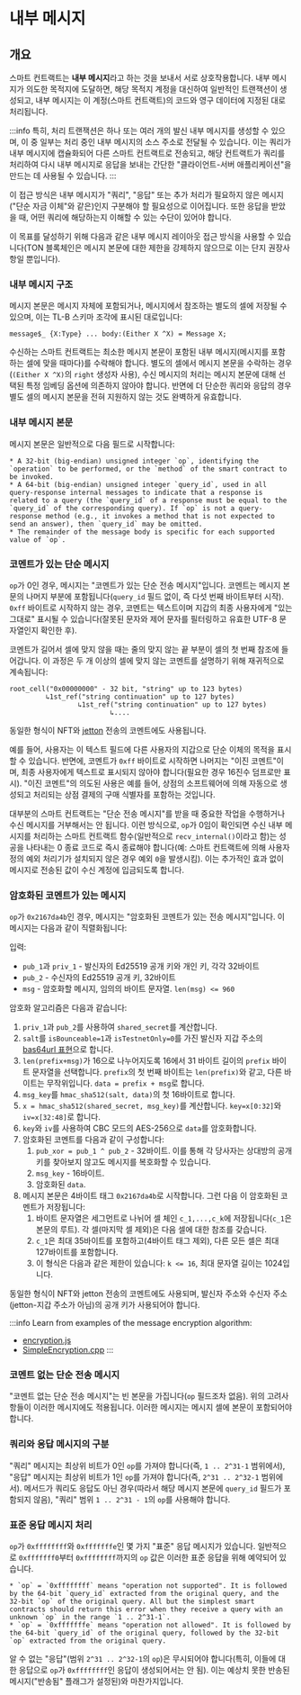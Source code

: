 # 내부 메시지

## 개요

스마트 컨트랙트는 **내부 메시지**라고 하는 것을 보내서 서로 상호작용합니다. 내부 메시지가 의도한 목적지에 도달하면, 해당 목적지 계정을 대신하여 일반적인 트랜잭션이 생성되고, 내부 메시지는 이 계정(스마트 컨트랙트)의 코드와 영구 데이터에 지정된 대로 처리됩니다.

:::info
특히, 처리 트랜잭션은 하나 또는 여러 개의 발신 내부 메시지를 생성할 수 있으며, 이 중 일부는 처리 중인 내부 메시지의 소스 주소로 전달될 수 있습니다. 이는 쿼리가 내부 메시지에 캡슐화되어 다른 스마트 컨트랙트로 전송되고, 해당 컨트랙트가 쿼리를 처리하여 다시 내부 메시지로 응답을 보내는 간단한 "클라이언트-서버 애플리케이션"을 만드는 데 사용될 수 있습니다.
:::

이 접근 방식은 내부 메시지가 "쿼리", "응답" 또는 추가 처리가 필요하지 않은 메시지("단순 자금 이체"와 같은)인지 구분해야 할 필요성으로 이어집니다. 또한 응답을 받았을 때, 어떤 쿼리에 해당하는지 이해할 수 있는 수단이 있어야 합니다.

이 목표를 달성하기 위해 다음과 같은 내부 메시지 레이아웃 접근 방식을 사용할 수 있습니다(TON 블록체인은 메시지 본문에 대한 제한을 강제하지 않으므로 이는 단지 권장사항일 뿐입니다).

### 내부 메시지 구조

메시지 본문은 메시지 자체에 포함되거나, 메시지에서 참조하는 별도의 셀에 저장될 수 있으며, 이는 TL-B 스키마 조각에 표시된 대로입니다:

```tlb
message$_ {X:Type} ... body:(Either X ^X) = Message X;
```

수신하는 스마트 컨트랙트는 최소한 메시지 본문이 포함된 내부 메시지(메시지를 포함하는 셀에 맞을 때마다)를 수락해야 합니다. 별도의 셀에서 메시지 본문을 수락하는 경우(`(Either X ^X)`의 `right` 생성자 사용), 수신 메시지의 처리는 메시지 본문에 대해 선택된 특정 임베딩 옵션에 의존하지 않아야 합니다. 반면에 더 단순한 쿼리와 응답의 경우 별도 셀의 메시지 본문을 전혀 지원하지 않는 것도 완벽하게 유효합니다.

### 내부 메시지 본문

메시지 본문은 일반적으로 다음 필드로 시작합니다:

```
* A 32-bit (big-endian) unsigned integer `op`, identifying the `operation` to be performed, or the `method` of the smart contract to be invoked.
* A 64-bit (big-endian) unsigned integer `query_id`, used in all query-response internal messages to indicate that a response is related to a query (the `query_id` of a response must be equal to the `query_id` of the corresponding query). If `op` is not a query-response method (e.g., it invokes a method that is not expected to send an answer), then `query_id` may be omitted.
* The remainder of the message body is specific for each supported value of `op`.
```

### 코멘트가 있는 단순 메시지

`op`가 0인 경우, 메시지는 "코멘트가 있는 단순 전송 메시지"입니다. 코멘트는 메시지 본문의 나머지 부분에 포함됩니다(`query_id` 필드 없이, 즉 다섯 번째 바이트부터 시작). `0xff` 바이트로 시작하지 않는 경우, 코멘트는 텍스트이며 지갑의 최종 사용자에게 "있는 그대로" 표시될 수 있습니다(잘못된 문자와 제어 문자를 필터링하고 유효한 UTF-8 문자열인지 확인한 후).

코멘트가 길어서 셀에 맞지 않을 때는 줄의 맞지 않는 끝 부분이 셀의 첫 번째 참조에 들어갑니다. 이 과정은 두 개 이상의 셀에 맞지 않는 코멘트를 설명하기 위해 재귀적으로 계속됩니다:

```
root_cell("0x00000000" - 32 bit, "string" up to 123 bytes)
         ↳1st_ref("string continuation" up to 127 bytes)
                 ↳1st_ref("string continuation" up to 127 bytes)
                         ↳....
```

동일한 형식이 NFT와 [jetton](https://github.com/ton-blockchain/TEPs/blob/master/text/0074-jettons-standard.md#forward_payload-format) 전송의 코멘트에도 사용됩니다.

예를 들어, 사용자는 이 텍스트 필드에 다른 사용자의 지갑으로 단순 이체의 목적을 표시할 수 있습니다. 반면에, 코멘트가 `0xff` 바이트로 시작하면 나머지는 "이진 코멘트"이며, 최종 사용자에게 텍스트로 표시되지 않아야 합니다(필요한 경우 16진수 덤프로만 표시). "이진 코멘트"의 의도된 사용은 예를 들어, 상점의 소프트웨어에 의해 자동으로 생성되고 처리되는 상점 결제의 구매 식별자를 포함하는 것입니다.

대부분의 스마트 컨트랙트는 "단순 전송 메시지"를 받을 때 중요한 작업을 수행하거나 수신 메시지를 거부해서는 안 됩니다. 이런 방식으로, `op`가 0임이 확인되면 수신 내부 메시지를 처리하는 스마트 컨트랙트 함수(일반적으로 `recv_internal()`이라고 함)는 성공을 나타내는 0 종료 코드로 즉시 종료해야 합니다(예: 스마트 컨트랙트에 의해 사용자 정의 예외 처리기가 설치되지 않은 경우 예외 `0`을 발생시킴). 이는 추가적인 효과 없이 메시지로 전송된 값이 수신 계정에 입금되도록 합니다.

### 암호화된 코멘트가 있는 메시지

`op`가 `0x2167da4b`인 경우, 메시지는 "암호화된 코멘트가 있는 전송 메시지"입니다. 이 메시지는 다음과 같이 직렬화됩니다:

입력:

- `pub_1`과 `priv_1` - 발신자의 Ed25519 공개 키와 개인 키, 각각 32바이트
- `pub_2` - 수신자의 Ed25519 공개 키, 32바이트
- `msg` - 암호화할 메시지, 임의의 바이트 문자열. `len(msg) <= 960`

암호화 알고리즘은 다음과 같습니다:

1. `priv_1`과 `pub_2`를 사용하여 `shared_secret`를 계산합니다.
2. `salt`를 `isBounceable=1`과 `isTestnetOnly=0`를 가진 발신자 지갑 주소의 [bas64url 표현](/v3/documentation/smart-contracts/addresses#user-friendly-address)으로 합니다.
3. `len(prefix+msg)`가 16으로 나누어지도록 16에서 31 바이트 길이의 `prefix` 바이트 문자열을 선택합니다. `prefix`의 첫 번째 바이트는 `len(prefix)`와 같고, 다른 바이트는 무작위입니다. `data = prefix + msg`로 합니다.
4. `msg_key`를 `hmac_sha512(salt, data)`의 첫 16바이트로 합니다.
5. `x = hmac_sha512(shared_secret, msg_key)`를 계산합니다. `key=x[0:32]`와 `iv=x[32:48]`로 합니다.
6. `key`와 `iv`를 사용하여 CBC 모드의 AES-256으로 `data`를 암호화합니다.
7. 암호화된 코멘트를 다음과 같이 구성합니다:
   1. `pub_xor = pub_1 ^ pub_2` - 32바이트. 이를 통해 각 당사자는 상대방의 공개 키를 찾아보지 않고도 메시지를 복호화할 수 있습니다.
   2. `msg_key` - 16바이트.
   3. 암호화된 `data`.
8. 메시지 본문은 4바이트 태그 `0x2167da4b`로 시작합니다. 그런 다음 이 암호화된 코멘트가 저장됩니다:
   1. 바이트 문자열은 세그먼트로 나뉘어 셀 체인 `c_1,...,c_k`에 저장됩니다(`c_1`은 본문의 루트). 각 셀(마지막 셀 제외)은 다음 셀에 대한 참조를 갖습니다.
   2. `c_1`은 최대 35바이트를 포함하고(4바이트 태그 제외), 다른 모든 셀은 최대 127바이트를 포함합니다.
   3. 이 형식은 다음과 같은 제한이 있습니다: `k <= 16`, 최대 문자열 길이는 1024입니다.

동일한 형식이 NFT와 jetton 전송의 코멘트에도 사용되며, 발신자 주소와 수신자 주소(jetton-지갑 주소가 아님)의 공개 키가 사용되어야 합니다.

:::info
Learn from examples of the message encryption algorithm:

- [encryption.js](https://github.com/toncenter/ton-wallet/blob/master/src/js/util/encryption.js)
- [SimpleEncryption.cpp](https://github.com/ton-blockchain/ton/blob/master/tonlib/tonlib/keys/SimpleEncryption.cpp)
  :::

### 코멘트 없는 단순 전송 메시지

"코멘트 없는 단순 전송 메시지"는 빈 본문을 가집니다(`op` 필드조차 없음). 위의 고려사항들이 이러한 메시지에도 적용됩니다. 이러한 메시지는 메시지 셀에 본문이 포함되어야 합니다.

### 쿼리와 응답 메시지의 구분

"쿼리" 메시지는 최상위 비트가 0인 `op`를 가져야 합니다(즉, `1 .. 2^31-1` 범위에서), "응답" 메시지는 최상위 비트가 1인 `op`를 가져야 합니다(즉, `2^31 .. 2^32-1` 범위에서). 메서드가 쿼리도 응답도 아닌 경우(따라서 해당 메시지 본문에 `query_id` 필드가 포함되지 않음), "쿼리" 범위 `1 .. 2^31 - 1`의 `op`를 사용해야 합니다.

### 표준 응답 메시지 처리

`op`가 `0xffffffff`와 `0xfffffffe`인 몇 가지 "표준" 응답 메시지가 있습니다. 일반적으로 `0xfffffff0`부터 `0xffffffff`까지의 `op` 값은 이러한 표준 응답을 위해 예약되어 있습니다.

```
* `op` = `0xffffffff` means "operation not supported". It is followed by the 64-bit `query_id` extracted from the original query, and the 32-bit `op` of the original query. All but the simplest smart contracts should return this error when they receive a query with an unknown `op` in the range `1 .. 2^31-1`.
* `op` = `0xfffffffe` means "operation not allowed". It is followed by the 64-bit `query_id` of the original query, followed by the 32-bit `op` extracted from the original query.
```

알 수 없는 "응답"(범위 `2^31 .. 2^32-1`의 `op`)은 무시되어야 합니다(특히, 이들에 대한 응답으로 `op`가 `0xffffffff`인 응답이 생성되어서는 안 됨). 이는 예상치 못한 반송된 메시지("반송됨" 플래그가 설정된)와 마찬가지입니다.
